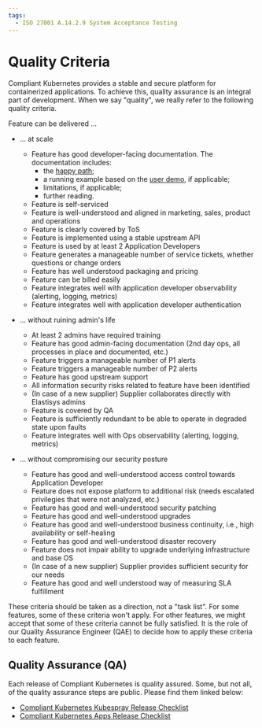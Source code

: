 ```yaml
---
tags:
  - ISO 27001 A.14.2.9 System Acceptance Testing
---
```


# Quality Criteria

Compliant Kubernetes provides a stable and secure platform for containerized applications.
To achieve this, quality assurance is an integral part of development.
When we say "quality", we really refer to the following quality criteria.

Feature can be delivered ...

- ... at scale

  - Feature has good developer-facing documentation. The documentation includes:
    - the [happy path](https://en.wikipedia.org/wiki/Happy_path);
    - a running example based on the [user demo](https://github.com/elastisys/compliantkubernetes/tree/main/user-demo), if applicable;
    - limitations, if applicable;
    - further reading.
  - Feature is self-serviced
  - Feature is well-understood and aligned in marketing, sales, product and operations
  - Feature is clearly covered by ToS
  - Feature is implemented using a stable upstream API
  - Feature is used by at least 2 Application Developers
  - Feature generates a manageable number of service tickets, whether questions or change orders
  - Feature has well understood packaging and pricing
  - Feature can be billed easily
  - Feature integrates well with application developer observability (alerting, logging, metrics)
  - Feature integrates well with application developer authentication

- ... without ruining admin's life

  - At least 2 admins have required training
  - Feature has good admin-facing documentation (2nd day ops, all processes in place and documented, etc.)
  - Feature triggers a manageable number of P1 alerts
  - Feature triggers a manageable number of P2 alerts
  - Feature has good upstream support
  - All information security risks related to feature have been identified
  - (In case of a new supplier) Supplier collaborates directly with Elastisys admins
  - Feature is covered by QA
  - Feature is sufficiently redundant to be able to operate in degraded state upon faults
  - Feature integrates well with Ops observability (alerting, logging, metrics)

- ... without compromising our security posture

  - Feature has good and well-understood access control towards Application Developer
  - Feature does not expose platform to additional risk (needs escalated privilegies that were not analyzed, etc.)
  - Feature has good and well-understood security patching
  - Feature has good and well-understood upgrades
  - Feature has good and well-understood business continuity, i.e., high availability or self-healing
  - Feature has good and well-understood disaster recovery
  - Feature does not impair ability to upgrade underlying infrastructure and base OS
  - (In case of a new supplier) Supplier provides sufficient security for our needs
  - Feature has good and well understood way of measuring SLA fulfillment

These criteria should be taken as a direction, not a "task list".
For some features, some of these criteria won't apply.
For other features, we might accept that some of these criteria cannot be fully satisfied.
It is the role of our Quality Assurance Engineer (QAE) to decide how to apply these criteria to each feature.

## Quality Assurance (QA)

Each release of Compliant Kubernetes is quality assured.
Some, but not all, of the quality assurance steps are public.
Please find them linked below:

- [Compliant Kubernetes Kubespray Release Checklist](https://github.com/elastisys/compliantkubernetes-kubespray/blob/main/.github/ISSUE_TEMPLATE/release.md)
- [Compliant Kubernetes Apps Release Checklist](https://github.com/elastisys/compliantkubernetes-apps/blob/main/.github/ISSUE_TEMPLATE/release.md)
